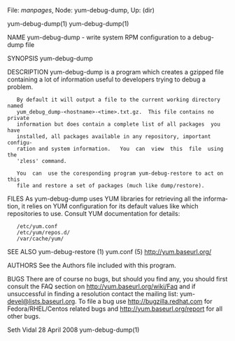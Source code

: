 File: *manpages*,  Node: yum-debug-dump,  Up: (dir)

yum-debug-dump(1)                                            yum-debug-dump(1)



NAME
       yum-debug-dump - write system RPM configuration to a debug-dump file

SYNOPSIS
       yum-debug-dump

DESCRIPTION
       yum-debug-dump  is  a program which creates a gzipped file containing a
       lot of information useful to developers trying to debug a problem.

       By default it will output a file to the current working directory named
       yum_debug_dump-<hostname>-<time>.txt.gz.  This file contains no private
       information but does contain a complete list of all packages  you  have
       installed, all packages available in any repository, important configu‐
       ration and system information.   You  can  view  this  file  using  the
       'zless' command.

       You  can  use the coresponding program yum-debug-restore to act on this
       file and restore a set of packages (much like dump/restore).

FILES
       As yum-debug-dump uses YUM libraries for retrieving  all  the  informa‐
       tion,  it relies on YUM configuration for its default values like which
       repositories to use. Consult YUM documentation for details:

       /etc/yum.conf
       /etc/yum/repos.d/
       /var/cache/yum/


SEE ALSO
       yum-debug-restore (1)
       yum.conf (5)
       http://yum.baseurl.org/


AUTHORS
       See the Authors file included with this program.


BUGS
       There are of course no bugs, but should you find any, you should  first
       consult  the  FAQ  section  on  http://yum.baseurl.org/wiki/Faq  and if
       unsuccessful in finding a resolution contact  the  mailing  list:  yum-
       devel@lists.baseurl.org.   To file a bug use http://bugzilla.redhat.com
       for Fedora/RHEL/Centos related bugs  and  http://yum.baseurl.org/report
       for all other bugs.




Seth Vidal                       28 April 2008               yum-debug-dump(1)
